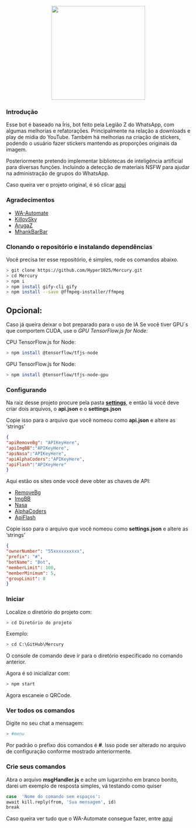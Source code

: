 <p align="center">
<img src="https://imgur.com/Kt7tgvj.png" width="256" height="256"/>
</p>

### Introdução
Esse bot é baseado na Íris, bot feito pela Legião Z do WhatsApp, com algumas melhorias e refatorações. Principalmente na relação a downloads e play de mídia do YouTube. Também há melhorias na criação de stickers, podendo o usuário fazer stickers mantendo as proporções originais da imagem.

Posteriormente pretendo implementar bibliotecas de inteligência artificial para diversas funções. Incluindo a detecção de materiais NSFW para ajudar na administração de grupos do WhatsApp.

Caso queira ver o projeto original, é só clicar [aqui](https://github.com/KillovSky/iris)

### Agradecimentos
-  [WA-Automate](https://github.com/open-wa/wa-automate-nodejs)
-  [KillovSky](https://github.com/KillovSky/iris)
-  [ArugaZ](https://github.com/ArugaZ/whatsapp-bot)
-  [MhankBarBar](https://github.com/MhankBarBar/whatsapp-bot)

### Clonando o repositório e instalando dependências
Você precisa ter esse repositório, é simples, rode os comandos abaixo.

```bash
> git clone https://github.com/Hyper1025/Mercury.git
> cd Mercury
> npm i
> npm install gify-cli gify
> npm install --save @ffmpeg-installer/ffmpeg
```
## Opcional:
Caso já queira deixar o bot preparado para o uso de IA
Se você tiver GPU`s que comportem CUDA, use o *GPU TensorFlow.js for Node:*

CPU TensorFlow.js for Node:
```bash
> npm install @tensorflow/tfjs-node
```

 GPU TensorFlow.js for Node:
 ```bash
 > npm install @tensorflow/tfjs-node-gpu
 ```
 
### Configurando
Na raiz desse projeto procure pela pasta **[settings](https://github.com/Hyper1025/Mercury/tree/main/settings)**, e então lá você deve criar dois arquivos, o **api.json** e o **settings.json**

Copie isso para o arquivo que você nomeou como **api.json** e altere as ‘strings’
```json
{
"apiRemoveBg": "APIKeyHere",
"apiImgBB":"APIKeyHere",
"apiNasa":"APIKeyHere",
"apiAlphaCoders":"APIKeyHere",
"apiFlash":"APIKeyHere"
}
```
Aqui estão os sites onde você deve obter as chaves de API: 
- [RemoveBg](https://www.remove.bg/pt-br/api)
- [ImgBB](https://api.imgbb.com)
- [Nasa](https://api.nasa.gov)
- [AlphaCoders](https://wall.alphacoders.com/api_signup.php)
- [ApiFlash](https://apiflash.com)

Copie isso para o arquivo que você nomeou como **settings.json** e altere as ‘strings’
```json
{
"ownerNumber": "55xxxxxxxxxx",
"prefix": "#",
"botName": "Bot",
"memberLimit": 100,
"memberMinimum": 5,
"groupLimit": 8
}
```

### Iniciar
Localize o diretório do projeto com:
```bash
> cd Diretório do projeto
```
Exemplo:
```bash
> cd C:\GitHub\Mercury
```
O console de comando deve ir para o diretório especificado no comando anterior. 

Agora é só inicializar com:
```bash
> npm start
```
Agora escaneie o QRCode.

### Ver todos os comandos

Digite no seu chat a mensagem:
```bash
> #menu
```
Por padrão o prefixo dos comandos é **#**. Isso pode ser alterado no arquivo de configuração conforme mostrado anteriormente.

### Crie seus comandos

Abra o arquivo **msgHandler.js** e ache um lugarzinho em branco bonito, darei um exemplo de resposta simples, vá testando como quiser

```bash
case  'Nome do comando sem espaços':
await kill.reply(from, 'Sua mensagem', id)
break
```
Caso  queira ver tudo que o WA-Automate consegue fazer, entre [aqui](https://docs.openwa.dev/classes/client.html)